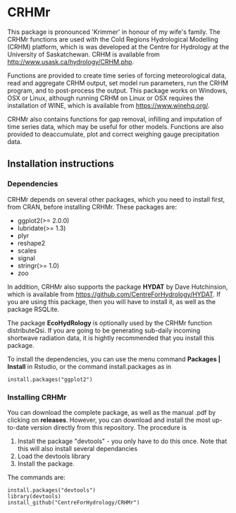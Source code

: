 # CRHMr
This package is pronounced 'Krimmer' in honour of my wife's family.
The CRHMr functions are used with the Cold Regions Hydrological Modelling (CRHM) platform, which is was developed at the Centre for Hydrology at the University of Saskatchewan. CRHM is available from http://www.usask.ca/hydrology/CRHM.php.

Functions are provided to create time series of forcing meteorological data, read and aggregate CRHM output, set model run parameters, run the CRHM program, and to post-process the output. This package works on Windows, OSX or Linux, although running CRHM on Linux or OSX requires the installation of WINE, which is available from https://www.winehq.org/.

CRHMr also contains functions for gap removal, infilling and imputation of time series data, which may be useful for other models. Functions are also provided to deaccumulate, plot and correct weighing gauge precipitation data.

## Installation instructions

### Dependencies
CRHMr depends on several other packages, which you need to install first, from CRAN, before installing CRHMr.
These packages are:
- ggplot2(>= 2.0.0)
- lubridate(>= 1.3)
- plyr
- reshape2
- scales
- signal
- stringr(>= 1.0)
- zoo

In addition, CRHMr also supports the package **HYDAT** by Dave Hutchinsion, which is available from https://github.com/CentreForHydrology/HYDAT. If you are using this package, then you will have to install it, as well as the package RSQLite.

The package **EcoHydRology** is optionally used by the CRHMr function distributeQsi. If you are going to be generating sub-daily incoming shortwave radiation data, it is hightly recommended that you install this package. 

To install the dependencies, you can use the menu command **Packages | Install** in Rstudio, or the command install.packages as in

	install.packages("ggplot2")

### Installing CRHMr
You can download the complete package, as well as the manual .pdf by clicking on **releases**. However, you can download and install the most up-to-date version directly from this repository. The procedure is
1. Install the package "devtools" - you only have to do this once. Note that this will also install several dependancies
2. Load the devtools library
3. Install the package.

The commands are:

	install.packages("devtools")
	library(devtools)
	install_github("CentreForHydrology/CRHMr")
